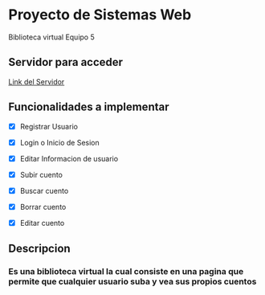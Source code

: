 # Proyecto de Sistemas Web
Biblioteca virtual Equipo 5


## Servidor para acceder
[Link del Servidor](https://emanuel.d3msvwuf5241zy.amplifyapp.com/Proyecto/Equipo5/SitioWeb/index.html) 

## Funcionalidades a implementar
- [x] Registrar Usuario
- [x] Login o Inicio de Sesion
- [x] Editar Informacion de usuario
- [x] Subir cuento
- [x] Buscar cuento
- [x] Borrar cuento
- [x] Editar cuento


## Descripcion

### Es una biblioteca virtual la cual consiste en una pagina que permite que cualquier usuario suba y vea sus propios cuentos


